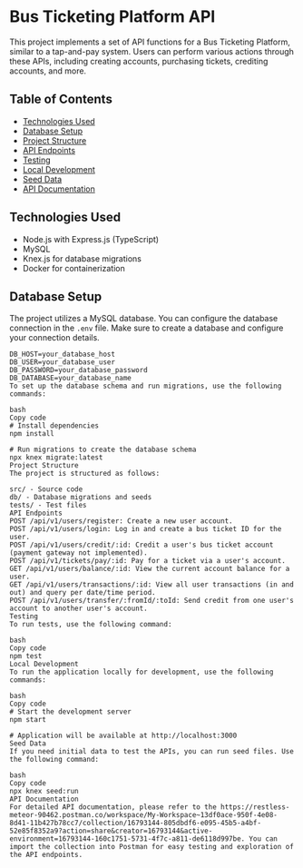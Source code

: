 # Bus Ticketing Platform API

This project implements a set of API functions for a Bus Ticketing Platform, similar to a tap-and-pay system. Users can perform various actions through these APIs, including creating accounts, purchasing tickets, crediting accounts, and more.

## Table of Contents

- [Technologies Used](#technologies-used)
- [Database Setup](#database-setup)
- [Project Structure](#project-structure)
- [API Endpoints](#api-endpoints)
- [Testing](#testing)
- [Local Development](#local-development)
- [Seed Data](#seed-data)
- [API Documentation](#api-documentation)

## Technologies Used

- Node.js with Express.js (TypeScript)
- MySQL
- Knex.js for database migrations
- Docker for containerization

## Database Setup

The project utilizes a MySQL database. You can configure the database connection in the `.env` file. Make sure to create a database and configure your connection details.

```plaintext
DB_HOST=your_database_host
DB_USER=your_database_user
DB_PASSWORD=your_database_password
DB_DATABASE=your_database_name
To set up the database schema and run migrations, use the following commands:

bash
Copy code
# Install dependencies
npm install

# Run migrations to create the database schema
npx knex migrate:latest
Project Structure
The project is structured as follows:

src/ - Source code
db/ - Database migrations and seeds
tests/ - Test files
API Endpoints
POST /api/v1/users/register: Create a new user account.
POST /api/v1/users/login: Log in and create a bus ticket ID for the user.
POST /api/v1/users/credit/:id: Credit a user's bus ticket account (payment gateway not implemented).
POST /api/v1/tickets/pay/:id: Pay for a ticket via a user's account.
GET /api/v1/users/balance/:id: View the current account balance for a user.
GET /api/v1/users/transactions/:id: View all user transactions (in and out) and query per date/time period.
POST /api/v1/users/transfer/:fromId/:toId: Send credit from one user's account to another user's account.
Testing
To run tests, use the following command:

bash
Copy code
npm test
Local Development
To run the application locally for development, use the following commands:

bash
Copy code
# Start the development server
npm start

# Application will be available at http://localhost:3000
Seed Data
If you need initial data to test the APIs, you can run seed files. Use the following command:

bash
Copy code
npx knex seed:run
API Documentation
For detailed API documentation, please refer to the https://restless-meteor-90462.postman.co/workspace/My-Workspace~13df0ace-950f-4e08-8d41-11b427b78cc7/collection/16793144-805dbdf6-e095-45b5-a4bf-52e85f8352a9?action=share&creator=16793144&active-environment=16793144-160c1751-5731-4f7c-a811-de6118d997be. You can import the collection into Postman for easy testing and exploration of the API endpoints.